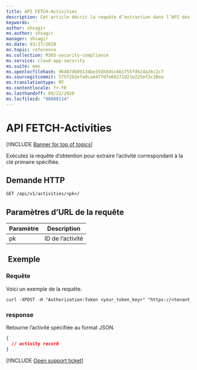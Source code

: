```yaml
---
title: API FETCH-Activities
description: Cet article décrit la requête d’extraction dans l’API des activités de Cloud App Security.
keywords: ''
author: shsagir
ms.author: shsagir
manager: shsagir
ms.date: 03/27/2020
ms.topic: reference
ms.collection: M365-security-compliance
ms.service: cloud-app-security
ms.suite: ems
ms.openlocfilehash: 96d87db09134be35d5845c6b1755fdb24a26c2c7
ms.sourcegitcommit: 575f2b2efa9ca4477d7e60271d21e225ef2c38ea
ms.translationtype: MT
ms.contentlocale: fr-FR
ms.lasthandoff: 09/22/2020
ms.locfileid: "90880114"
---
```

# <a name="fetch---activities-api"></a>API FETCH-Activities

[!INCLUDE [Banner for top of topics](includes/banner.md)]

Exécutez la requête d’obtention pour extraire l’activité correspondant à la clé primaire spécifiée.

## <a name="http-request"></a>Demande HTTP

```rest
GET /api/v1/activities/<pk>/
```

## <a name="request-url-parameters"></a>Paramètres d’URL de la requête

| Paramètre | Description |
| --- | --- |
| pk | ID de l’activité |

## <a name="example"></a> Exemple

### <a name="request"></a>Requête

Voici un exemple de la requête.

```rest
curl -XPOST -H "Authorization:Token <your_token_key>" "https://<tenant_id>.<tenant_region>.contoso.com/api/v1/activities/<pk>/"
```

### <a name="response"></a>response

Retourne l’activité spécifiée au format JSON.

```json
{
  // activity record
}
```

[!INCLUDE [Open support ticket](includes/support.md)]
